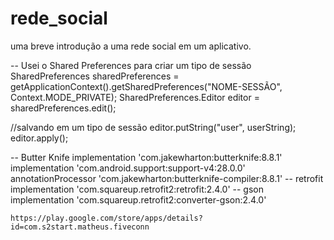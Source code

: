 # rede_social
uma breve introdução a uma rede social em um aplicativo.
                     

-- Usei o Shared Preferences para criar um tipo de sessão
SharedPreferences sharedPreferences =  getApplicationContext().getSharedPreferences("NOME-SESSÃO", Context.MODE_PRIVATE);
SharedPreferences.Editor editor = sharedPreferences.edit();

//salvando em um tipo de sessão
editor.putString("user", userString);
editor.apply();


-- Butter Knife
    implementation 'com.jakewharton:butterknife:8.8.1'
    implementation 'com.android.support:support-v4:28.0.0'
    annotationProcessor 'com.jakewharton:butterknife-compiler:8.8.1'
-- retrofit
    implementation 'com.squareup.retrofit2:retrofit:2.4.0'
-- gson
    implementation 'com.squareup.retrofit2:converter-gson:2.4.0'
    
    
    https://play.google.com/store/apps/details?id=com.s2start.matheus.fiveconn

